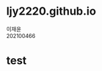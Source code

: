 # ljy2220.github.io
<html>
  <head>
    <title> 테스트 페이지</title>
    이재윤<br>
    202100466
<h1>test</h1>
